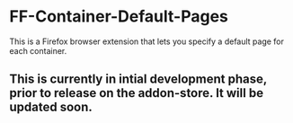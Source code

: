 # FF-Container-Default-Pages
This is a Firefox browser extension that lets you specify a default page for each container.

## This is currently in intial development phase, prior to release on the addon-store. It will be updated soon.
